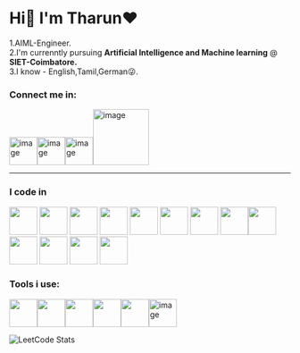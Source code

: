 # Hi👋 I'm **Tharun**❤️

1.AIML-Engineer.<br>
2.I'm currenntly pursuing **Artificial Intelligence and Machine learning** @  **SIET-Coimbatore.**<br>
3.I know - English,Tamil,German😜.<br>

### Connect me in:
<img width="50" height="50" alt="image" src="https://github.com/user-attachments/assets/4ab56f0f-92f0-412a-b654-bdbdfe82b4db" /><img width="50" height="50" alt="image" src="https://github.com/user-attachments/assets/37e2323c-dbf5-43f6-8b4a-7495a300d6de" /><img width="50" height="50" alt="image" src="https://github.com/user-attachments/assets/d947a3ce-894f-4a54-9adc-b3b530ce5ae5" /><img width="100" height="100" alt="image" src="https://github.com/user-attachments/assets/ba07515a-0ed7-4792-8f38-5bf313bb37be" />




* **
### I code in
<img height="50" width="50" src="https://img.icons8.com/color/48/000000/python.png" /> <img height="50" width="50" src="https://img.icons8.com/color/48/000000/c-programming.png" /> <img height="50" width="50" src="https://img.icons8.com/color/48/000000/c-plus-plus-logo.png" /> <img height="50" width="50" src="https://img.icons8.com/color/48/000000/java-coffee-cup-logo.png" /> <img height="50" width="50" src="https://img.icons8.com/color/48/000000/html-5.png" /> <img height="50" width="50" src="https://img.icons8.com/color/48/000000/css3.png" /> <img height="50" width="50" src="https://img.icons8.com/color/48/000000/bootstrap.png" />
<img height="50" width="50" src="https://img.icons8.com/color/48/000000/javascript.png"/><img height="50" width="50" src="https://img.icons8.com/color/48/000000/tensorflow.png"/> <img height="50" width="50" src="https://img.icons8.com/color/48/000000/react-native.png"/> <img height="50" width="50" src="https://img.icons8.com/color/48/000000/mysql-logo.png"/> <img height="50" width="50" src="https://img.icons8.com/color/48/000000/mongodb.png"/> <img height="50" width="50" src="https://img.icons8.com/color/48/000000/nodejs.png"/>

### Tools i use:
<img height="50" width="50" src="https://img.icons8.com/color/48/000000/visual-studio-code-2019.png"/><img height="50" width="50" src="https://img.icons8.com/color/48/000000/pycharm.png"/><img height="50" width="50" src="https://img.icons8.com/dusk/64/000000/anaconda.png"/><img height="50" src="https://img.icons8.com/color/480/null/notion--v1.png" /><img height="50" width="50" src="https://img.icons8.com/color/48/000000/figma--v1.png"/><img width="50" height="50" alt="image" src="https://github.com/user-attachments/assets/c20989fb-58a5-48d7-a5df-9490b6f8ae65" />



![LeetCode Stats](https://leetcard.jacoblin.cool/Tharun07-_?theme=radical&font=Miltonian%20Tattoo)

